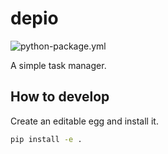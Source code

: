 # depio
![python-package.yml](https://github.com/OWNER/REPOSITORY/actions/workflows/python-package.yml/badge.svg)

A simple task manager.


## How to develop
Create an editable egg and install it.

```bash
pip install -e .
```
